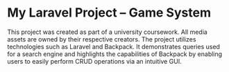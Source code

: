 # My Laravel Project – Game System

This project was created as part of a university coursework. All media assets are owned by their respective creators. The project utilizes technologies such as Laravel and Backpack. It demonstrates queries used for a search engine and highlights the capabilities of Backpack by enabling users to easily perform CRUD operations via an intuitive GUI.